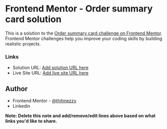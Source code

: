 # Frontend Mentor - Order summary card solution

This is a solution to the [Order summary card challenge on Frontend Mentor](https://www.frontendmentor.io/challenges/order-summary-component-QlPmajDUj). Frontend Mentor challenges help you improve your coding skills by building realistic projects. 
### Links

- Solution URL: [Add solution URL here](https://github.com/thihnezzy/order-summary-compo/tree/main)
- Live Site URL: [Add live site URL here](https://order-summary-compo.vercel.app/#)
## Author

- Frontend Mentor - [@thihnezzy](https://www.frontendmentor.io/profile/nobody1234455)
- Linkedin

**Note: Delete this note and add/remove/edit lines above based on what links you'd like to share.**
